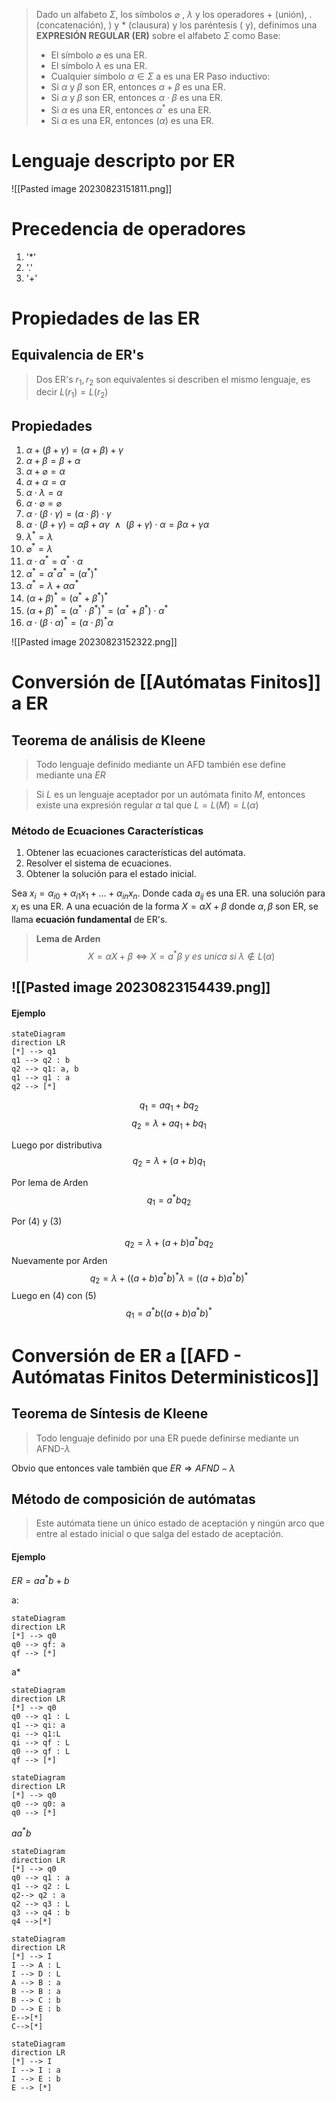 > Dado un alfabeto $\Sigma$, los símbolos $\varnothing$ , $\lambda$ y los operadores $+$ (unión), $.$ (concatenación), ) y $*$ (clausura) y los paréntesis $($ y$)$, definimos una **EXPRESIÓN REGULAR (ER)** sobre el alfabeto $\Sigma$ como
> Base:
> - El símbolo $\varnothing$ es una ER.
> - El símbolo $\lambda$ es una ER.
> - Cualquier símbolo $\alpha \in \Sigma$ a es una ER
> Paso inductivo:
> - Si $\alpha$ y $\beta$ son ER, entonces $\alpha + \beta$ es una ER.
> - Si $\alpha$ y $\beta$ son ER, entonces $\alpha \cdot \beta$ es una ER.
> - Si $\alpha$ es una ER, entonces $\alpha^{*}$ es una ER.
> - Si $\alpha$ es una ER, entonces $(\alpha)$ es una ER.

# Lenguaje descripto por ER
![[Pasted image 20230823151811.png]]

# Precedencia de operadores
1. '*'
2. '.'
3. '+'

# Propiedades de las ER

## Equivalencia de ER's
> Dos ER's $r_1, r_2$ son equivalentes si describen el mismo lenguaje, es decir $L(r_1) = L(r_2)$

## Propiedades 

1. $\alpha + (\beta + \gamma) = (\alpha + \beta) +\gamma$
2. $\alpha + \beta = \beta + \alpha$
3. $\alpha + \varnothing = \alpha$
4. $\alpha +\alpha = \alpha$
5. $\alpha \cdot \lambda = \alpha$
6. $\alpha \cdot \varnothing = \varnothing$
7. $\alpha \cdot (\beta \cdot \gamma) = (\alpha \cdot \beta) \cdot \gamma$
8. $\alpha\cdot(\beta +\gamma) = \alpha\beta +\alpha\gamma ~~ \land ~~ (\beta +\gamma)\cdot \alpha = \beta\alpha +\gamma\alpha$
9. $\lambda^{*} = \lambda$
10. $\varnothing^{*}=\lambda$
11. $\alpha\cdot\alpha^{*} = \alpha^{*}\cdot \alpha$
12. $\alpha^{*}= \alpha^{*}\alpha^{*}= (\alpha^{*})^{*}$
13. $\alpha^{*} = \lambda + \alpha \alpha^{*}$
14. $(\alpha + \beta)^{*}=(\alpha^{*}+ \beta^{*})^{*}$
15. $(\alpha + \beta)^{*} =(\alpha^{*} \cdot \beta^{*})^{*} = (\alpha^{*}+ \beta^{*})\cdot \alpha^{*}$
16. $\alpha \cdot(\beta\cdot\alpha)^{*}= (\alpha\cdot \beta)^{*}\alpha$

![[Pasted image 20230823152322.png]]



# Conversión de [[Autómatas Finitos]] a ER

## Teorema de análisis de Kleene

>Todo lenguaje definido mediante un AFD también ese define mediante una $ER$

> Si $L$ es un lenguaje aceptador por un autómata finito $M$, entonces existe una expresión regular $\alpha$ tal que $L = L(M)=L(\alpha)$

### Método de Ecuaciones Características

1. Obtener las ecuaciones características del autómata.
2. Resolver el sistema de ecuaciones.
3. Obtener la solución para el estado inicial.

Sea $x_i = \alpha_{i0}+\alpha_{i1}x_1 + \ldots + \alpha_{in}x_n$. Donde cada $a_{ij}$ es una ER. una solución para $x_i$ es una ER.
A una ecuación de la forma $X = \alpha X + \beta$ donde $\alpha, \beta$ son ER, se llama **ecuación fundamental** de ER's.

> **Lema de Arden**
> $$X = \alpha X + \beta \iff X= a^{*}\beta ~y~es~unica~si~ \lambda \notin L(\alpha)$$


![[Pasted image 20230823154439.png]]
-
#### Ejemplo
```mermaid
stateDiagram
direction LR
[*] --> q1
q1 --> q2 : b
q2 --> q1: a, b
q1 --> q1 : a
q2 --> [*]
```
$$q_1 = aq_1 + bq_2 \tag{1}$$
$$q_2 =\lambda + aq_1 + bq_1 \tag{2}$$

Luego por distributiva
$$q_2 = \lambda + (a+b)q_1 \tag{3}$$

Por lema de Arden
$$q_1 = a^{*}bq_2 \tag{4}$$

Por (4) y (3)

$$
q_2 = \lambda + (a+b)a^{*}bq_2 \tag{4.5}
$$
Nuevamente por Arden
$$
q_2 = \lambda + ((a+b)a^{*}b)^{*}\lambda = ((a+b)a^{*}b)^{*} \tag{5}
$$
Luego en (4) con (5) 
$$
q_1 =a^{*}b((a+b)a^{*}b)^{*}
$$





# Conversión de ER a [[AFD - Autómatas Finitos Deterministicos]]

## Teorema de Síntesis de Kleene
> Todo lenguaje definido por una ER puede definirse mediante un AFND-$\lambda$

Obvio que entonces vale también que  $ER \Rightarrow AFND-\lambda$


## Método de composición de autómatas
> Este autómata tiene un único estado de aceptación y ningún arco que entre al estado inicial o que salga del estado de aceptación.


#### Ejemplo

$ER= aa^{*}b+b$




a:
```mermaid
stateDiagram
direction LR
[*] --> q0
q0 --> qf: a
qf --> [*]
```

a*
```mermaid
stateDiagram
direction LR
[*] --> q0
q0 --> q1 : L
q1 --> qi: a
qi --> q1:L
qi --> qf : L
q0 --> qf : L
qf --> [*]
```

```mermaid
stateDiagram
direction LR
[*] --> q0
q0 --> q0: a
q0 --> [*]
```
$aa^{*}b$
```mermaid
stateDiagram
direction LR
[*] --> q0
q0 --> q1 : a
q1 --> q2 : L
q2--> q2 : a
q2 --> q3 : L
q3 --> q4 : b
q4 -->[*]
```

```mermaid
stateDiagram
direction LR
[*] --> I
I --> A : L
I --> D : L
A --> B : a
B --> B : a
B --> C : b
D --> E : b
E-->[*]
C-->[*]
```
```mermaid
stateDiagram
direction LR
[*] --> I
I --> I : a
I --> E : b
E --> [*]
```
